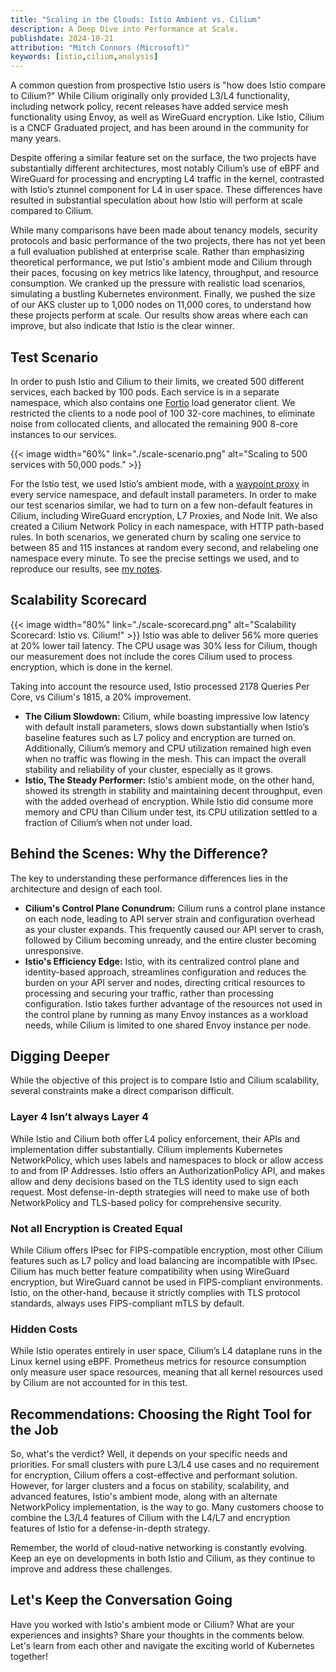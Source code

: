 ```yaml
---
title: "Scaling in the Clouds: Istio Ambient vs. Cilium"
description: A Deep Dive into Performance at Scale.
publishdate: 2024-10-21
attribution: "Mitch Connors (Microsoft)"
keywords: [istio,cilium,analysis]
---
```


A common question from prospective Istio users is "how does Istio compare to Cilium?"  While Cilium originally only provided L3/L4 functionality, including network policy, recent releases have added service mesh functionality using Envoy, as well as WireGuard encryption. Like Istio, Cilium is a CNCF Graduated project, and has been around in the community for many years.

Despite offering a similar feature set on the surface, the two projects have substantially different architectures, most notably Cilium’s use of eBPF and WireGuard for processing and encrypting L4 traffic in the kernel, contrasted with Istio’s ztunnel component for L4 in user space. These differences have resulted in substantial speculation about how Istio will perform at scale compared to Cilium.

While many comparisons have been made about tenancy models, security protocols and basic performance of the two projects, there has not yet been a full evaluation published at enterprise scale. Rather than emphasizing theoretical performance, we put Istio's ambient mode and Cilium through their paces, focusing on key metrics like latency, throughput, and resource consumption. We cranked up the pressure with realistic load scenarios, simulating a bustling Kubernetes environment. Finally, we pushed the size of our AKS cluster up to 1,000 nodes on 11,000 cores, to understand how these projects perform at scale. Our results show areas where each can improve, but also indicate that Istio is the clear winner.

## Test Scenario

In order to push Istio and Cilium to their limits, we created 500 different services, each backed by 100 pods. Each service is in a separate namespace, which also contains one [Fortio](https://fortio.org/) load generator client. We restricted the clients to a node pool of 100 32-core machines, to eliminate noise from collocated clients, and allocated the remaining 900 8-core instances to our services.

{{< image width="60%"
    link="./scale-scenario.png"
    alt="Scaling to 500 services with 50,000 pods."
    >}}

For the Istio test, we used Istio’s ambient mode, with a [waypoint proxy](/docs/ambient/usage/waypoint/) in every service namespace, and default install parameters. In order to make our test scenarios similar, we had to turn on a few non-default features in Cilium, including WireGuard encryption, L7 Proxies, and Node Init. We also created a Cilium Network Policy in each namespace, with HTTP path-based rules. In both scenarios, we generated churn by scaling one service to between 85 and 115 instances at random every second, and relabeling one namespace every minute. To see the precise settings we used, and to reproduce our results, see [my notes](https://github.com/therealmitchconnors/tools/blob/2384dc26f114300687b21f921581a158f27dc9e1/perf/load/many-svc-scenario/README.md).

## Scalability Scorecard

{{< image width="80%"
    link="./scale-scorecard.png"
    alt="Scalability Scorecard: Istio vs. Cilium!"
    >}}
Istio was able to deliver 56% more queries at 20% lower tail latency.  The CPU usage was 30% less for Cilium, though our measurement does not include the cores Cilium used to process encryption, which is done in the kernel.

Taking into account the resource used, Istio processed 2178 Queries Per Core, vs Cilium's 1815, a 20% improvement.

* **The Cilium Slowdown:** Cilium, while boasting impressive low latency with default install parameters, slows down substantially when Istio’s baseline features such as L7 policy and encryption are turned on. Additionally, Cilium’s memory and CPU utilization remained high even when no traffic was flowing in the mesh. This can impact the overall stability and reliability of your cluster, especially as it grows.
* **Istio, The Steady Performer:** Istio's ambient mode, on the other hand, showed its strength in stability and maintaining decent throughput, even with the added overhead of encryption. While Istio did consume more memory and CPU than Cilium under test, its CPU utilization settled to a fraction of Cilium’s when not under load.

## Behind the Scenes: Why the Difference?

The key to understanding these performance differences lies in the architecture and design of each tool.

* **Cilium's Control Plane Conundrum:** Cilium runs a control plane instance on each node, leading to API server strain and configuration overhead as your cluster expands. This frequently caused our API server to crash, followed by Cilium becoming unready, and the entire cluster becoming unresponsive.
* **Istio's Efficiency Edge:** Istio, with its centralized control plane and identity-based approach, streamlines configuration and reduces the burden on your API server and nodes, directing critical resources to processing and securing your traffic, rather than processing configuration. Istio takes further advantage of the resources not used in the control plane by running as many Envoy instances as a workload needs, while Cilium is limited to one shared Envoy instance per node.

## Digging Deeper

While the objective of this project is to compare Istio and Cilium scalability, several constraints make a direct comparison difficult.

### Layer 4 Isn’t always Layer 4

While Istio and Cilium both offer L4 policy enforcement, their APIs and implementation differ substantially. Cilium implements Kubernetes NetworkPolicy, which uses labels and namespaces to block or allow access to and from IP Addresses. Istio offers an AuthorizationPolicy API, and makes allow and deny decisions based on the TLS identity used to sign each request. Most defense-in-depth strategies will need to make use of both NetworkPolicy and TLS-based policy for comprehensive security.

### Not all Encryption is Created Equal

While Cilium offers IPsec for FIPS-compatible encryption, most other Cilium features such as L7 policy and load balancing are incompatible with IPsec. Cilium has much better feature compatibility when using WireGuard encryption, but WireGuard cannot be used in FIPS-compliant environments. Istio, on the other-hand, because it strictly complies with TLS protocol standards, always uses FIPS-compliant mTLS by default.

### Hidden Costs

While Istio operates entirely in user space, Cilium’s L4 dataplane runs in the Linux kernel using eBPF. Prometheus metrics for resource consumption only measure user space resources, meaning that all kernel resources used by Cilium are not accounted for in this test.

## Recommendations: Choosing the Right Tool for the Job

So, what's the verdict? Well, it depends on your specific needs and priorities. For small clusters with pure L3/L4 use cases and no requirement for encryption, Cilium offers a cost-effective and performant solution. However, for larger clusters and a focus on stability, scalability, and advanced features, Istio's ambient mode, along with an alternate NetworkPolicy implementation, is the way to go. Many customers choose to combine the L3/L4 features of Cilium with the L4/L7 and encryption features of Istio for a defense-in-depth strategy.

Remember, the world of cloud-native networking is constantly evolving. Keep an eye on developments in both Istio and Cilium, as they continue to improve and address these challenges.

## Let's Keep the Conversation Going

Have you worked with Istio's ambient mode or Cilium? What are your experiences and insights? Share your thoughts in the comments below. Let's learn from each other and navigate the exciting world of Kubernetes together!
